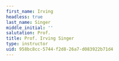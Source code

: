```yaml
---
first_name: Irving
headless: true
last_name: Singer
middle_initial: ''
salutation: Prof.
title: Prof. Irving Singer
type: instructor
uid: 958bc8cc-5744-f2d8-26a7-d083922b71d4
---
```

